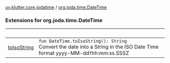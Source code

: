 [uy.klutter.core.jodatime](../index.md) / [org.joda.time.DateTime](.)


### Extensions for org.joda.time.DateTime

|&nbsp;|&nbsp;|
|---|---|
| [toIsoString](to-iso-string.md) | <code>fun DateTime.toIsoString(): String</code><br/>Convert the date into a String in the ISO Date Time format yyyy-MM-dd`T`hh:mm:ss.SSSZ |
